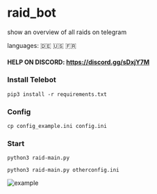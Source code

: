 # raid_bot
show an overview of all raids on telegram

languages:  :de:  :us:  :fr:

#### HELP ON DISCORD: https://discord.gg/sDxjY7M

### Install Telebot

`pip3 install -r requirements.txt`

### Config
`cp config_example.ini config.ini`

### Start
`python3 raid-main.py`

`python3 raid-main.py otherconfig.ini`

![example](https://raw.githubusercontent.com/Micha854/raid_bot/master/example.png)
